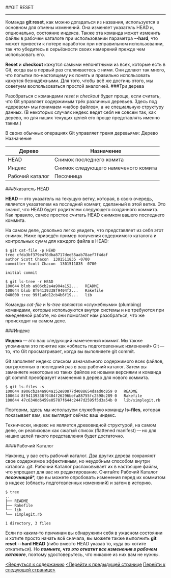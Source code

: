 ##GIT RESET
___

Команда **git reset**, как можно догадаться из названия, используется в основном для отмены изменений. Она изменяет указатель HEAD и, опционально, состояние индекса. Также эта команда может изменить файлы в рабочем каталоге при использовании параметра **--hard**, что может привести к потере наработок при неправильном использовании, так что убедитесь в серьёзности своих намерений прежде чем использовать его.

**Reset** и **checkout** кажутся самыми непонятными из всех, которые есть в Git, когда вы в первый раз сталкиваетесь с ними. Они делают так много, что попытки по-настоящему их понять и правильно использовать кажутся безнадёжными. Для того, чтобы всё же достичь этого, мы советуем воспользоваться простой аналогией.
###Три дерева

Разобраться с командами *reset* и *checkout* будет проще, если считать, что Git управляет содержимым трёх различных деревьев. Здесь под «деревом» мы понимаем «набор файлов», а не специальную структуру данных. (В некоторых случаях индекс ведет себя не совсем так, как дерево, но для наших текущих целей его проще представлять именно таким.)

В своих обычных операциях Git управляет тремя деревьями:
Дерево 	Назначение

|Дерево | Назначение|
|-------|-----------|
|HEAD| Снимок последнего комита|
|Индекс|Снимок следующего намеченого комита|
|Рабочий каталог| Песочница|

###Указатель HEAD

**HEAD** — это указатель на текущую ветку, которая, в свою очередь, является указателем на последний коммит, сделанный в этой ветке. Это значит, что HEAD будет родителем следующего созданного коммита. Как правило, самое простое считать HEAD снимком вашего последнего коммита.

На самом деле, довольно легко увидеть, что представляет из себя этот снимок. Ниже приведён пример получения содержимого каталога и контрольных сумм для каждого файла в HEAD:


    $ git cat-file -p HEAD
    tree cfda3bf379e4f8dba8717dee55aab78aef7f4daf
    author Scott Chacon  1301511835 -0700
    committer Scott Chacon  1301511835 -0700

    initial commit

    $ git ls-tree -r HEAD
    100644 blob a906cb2a4a904a152...   README
    100644 blob 8f94139338f9404f2...   Rakefile
    040000 tree 99f1a6d12cb4b6f19...   lib

Команды *cat-file* и *ls-tree* являются «служебными» (plumbing) командами, которые используются внутри системы и не требуются при ежедневной работе, но они помогают нам разобраться, что же происходит на самом деле.


###Индекс

**Индекс** — это ваш следующий намеченный коммит. Мы также упоминали это понятие как «область подготовленных изменений» Git — то, что Git просматривает, когда вы выполняете git commit.

Git заполняет индекс списком изначального содержимого всех файлов, выгруженных в последний раз в ваш рабочий каталог. Затем вы заменяете некоторые из таких файлов их новыми версиями и команда git commit преобразует изменения в дерево для нового коммита.

    $ git ls-files -s
    100644 a906cb2a4a904a152e80877d4088654daad0c859 0	README
    100644 8f94139338f9404f26296befa88755fc2598c289 0	Rakefile
    100644 47c6340d6459e05787f644c2447d2595f5d3a54b 0	lib/simplegit.rb

Повторим, здесь мы используем служебную команду **ls-files**, которая показывает вам, как выглядит сейчас ваш индекс.

Технически, индекс не является древовидной структурой, на самом деле, он реализован как сжатый список (flattened manifest) — но для наших целей такого представления будет достаточно.

####Рабочий Каталог

Наконец, у вас есть рабочий каталог. Два других дерева сохраняют свое содержимое эффективным, но неудобным способом внутри каталога .git. Рабочий Каталог распаковывает их в настоящие файлы, что упрощает для вас их редактирование. Считайте Рабочий Каталог ***песочницей****, где вы можете опробовать изменения перед их коммитом в индекс (область подготовленных изменений) и затем в историю.

    $ tree
    ..
    ├── README
    ├── Rakefile
    └── lib
    └── simplegit.rb

    1 directory, 3 files


Если по каким-то причинам вы обнаружили себя в ужасном состоянии и хотите просто начать всё сначала, вы можете также выполнить **git reset --hard HEAD** (либо вместо HEAD указав то, куда вы хотите откатиться). Но ***помните, что это откатит все изменения в рабочем каталоге***, поэтому удостоверьтесь, что никакие из них вам не нужны.

[<Вернуться к содержанию](/readme.md)
[<Перейти к предыдущей странице](/git%20commit.md)
[Перейти к следующей странице>](/git%20rm.md)